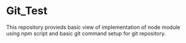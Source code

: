 # Git_Test

This repository provieds basic view of implementation of node module using npm script and basic git command setup for git repository.
